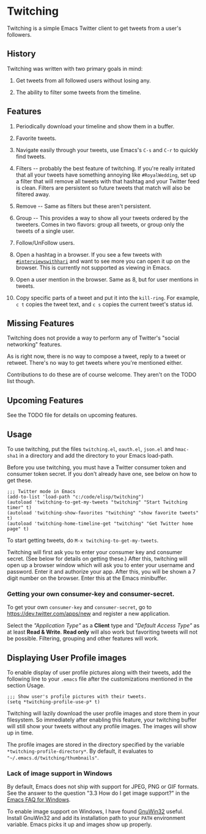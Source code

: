 Twitching
=========

Twitching is a simple Emacs Twitter client to get tweets
from a user's followers.

History
-------

Twitching was written with two primary goals in mind:

1. Get tweets from all followed users without losing any.

2. The ability to filter some tweets from the timeline.

Features
--------

1. Periodically download your timeline and show them in a
buffer.

2. Favorite tweets.

3. Navigate easily through your tweets, use Emacs's `C-s`
and `C-r` to quickly find tweets.

4. Filters -- probably the best feature of twitching.  If
you're really irritated that all your tweets have something
annoying like `#RoyalWedding`, set up a filter that will
remove all tweets with that hashtag and your Twitter feed is
clean.  Filters are persistent so future tweets that match
will also be filtered away.

5. Remove -- Same as filters but these aren't persistent.

6. Group -- This provides a way to show all your tweets
ordered by the tweeters.  Comes in two flavors: group all
tweets, or group only the tweets of a single user.

7. Follow/UnFollow users.

8. Open a hashtag in a browser.  If you see a few tweets
with [`#interviewswithhari`][interviewswithhari] and want to
see more you can open it up on the browser.  This is
currently not supported as viewing in Emacs.

9. Open a user mention in the browser.  Same as 8, but for
user mentions in tweets.

10. Copy specific parts of a tweet and put it into the
`kill-ring`.  For example, `c t` copies the tweet text, and
`c s` copies the current tweet's status id.

Missing Features
----------------

Twitching does not provide a way to perform any of Twitter's
"social networking" features.

As is right now, there is no way to compose a tweet, reply
to a tweet or retweet.  There's no way to get tweets where
you're mentioned either.

Contributions to do these are of course welcome.  They
aren't on the TODO list though.

Upcoming Features
-----------------

See the TODO file for details on upcoming features.

Usage
-----

To use twitching, put the files `twitching.el`, `oauth.el`,
`json.el` and `hmac-sha1` in a directory and add the
directory to your Emacs load-path.

Before you use twitching, you must have a Twitter consumer
token and consumer token secret.  If you don't already have
one, see below on how to get these.

    ;;; Twitter mode in Emacs
    (add-to-list 'load-path "c:/code/elisp/twitching")
    (autoload 'twitching-to-get-my-tweets "twitching" "Start Twitching timer" t)
    (autoload 'twitching-show-favorites "twitching" "show favorite tweets" t)
    (autoload 'twitching-home-timeline-get "twitching" "Get Twitter home page" t)

To start getting tweets, do `M-x twitching-to-get-my-tweets`.

Twitching will first ask you to enter your consumer key and
consumer secret.  (See below for details on getting these.)
After this, twitching will open up a browser window which
will ask you to enter your username and password.  Enter it
and authorize your app.  After this, you will be shown a 7
digit number on the browser.  Enter this at the Emacs
minibuffer.

### Getting your own consumer-key and consumer-secret.

To get your own `consumer-key` and `consumer-secret`, go to
<https://dev.twitter.com/apps/new> and register a new
application.

Select the _"Application Type"_ as a **Client** type and
_"Default Access Type"_ as at least **Read & Write**.
**Read only** will also work but favoriting tweets will not
be possible.  Filtering, grouping and other features will
work.

Displaying User Profile images
------------------------------

To enable display of user profile pictures along with their
tweets, add the following line to your `.emacs` file after
the customizations mentioned in the section Usage.

    ;;; Show user's profile pictures with their tweets.
    (setq *twitching-profile-use-p* t)

Twitching will lazily download the user profile images and
store them in your filesystem.  So immediately after
enabling this feature, your twitching buffer will still show
your tweets without any profile images.  The images will
show up in time.

The profile images are stored in the directory specified by
the variable `*twitching-profile-directory*`.  By default,
it evaluates to `"~/.emacs.d/twitching/thumbnails"`.

### Lack of image support in Windows

By default, Emacs does not ship with support for JPEG, PNG
or GIF formats.  See the answer to the question "3.3 How do
I get image support?" in the [Emacs FAQ for
Windows][EmacsFAQ].

To enable image support on Windows, I have found
[GnuWin32][GnuWin32] useful.  Install GnuWin32 and add its
installation path to your `PATH` environment variable.
Emacs picks it up and images show up properly.

[interviewswithhari]: http://twitter.com/#!/search/%23interviewswithhari "Tweets on Johann Hari's interviewing style"
[EmacsFAQ]: http://www.gnu.org/software/emacs/windows/Installing-Emacs.html
[GnuWin32]: http://gnuwin32.sourceforge.net/
